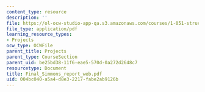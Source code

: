 ```yaml
---
content_type: resource
description: ''
file: https://ol-ocw-studio-app-qa.s3.amazonaws.com/courses/1-051-structural-engineering-design-fall-2003/004bc040a5a4d8e32217fabe2ab9126b_Final_Simmons_report_web.pdf
file_type: application/pdf
learning_resource_types:
- Projects
ocw_type: OCWFile
parent_title: Projects
parent_type: CourseSection
parent_uid: be25bd38-11f6-eae5-570d-0a272d2648c7
resourcetype: Document
title: Final_Simmons_report_web.pdf
uid: 004bc040-a5a4-d8e3-2217-fabe2ab9126b
---
```

